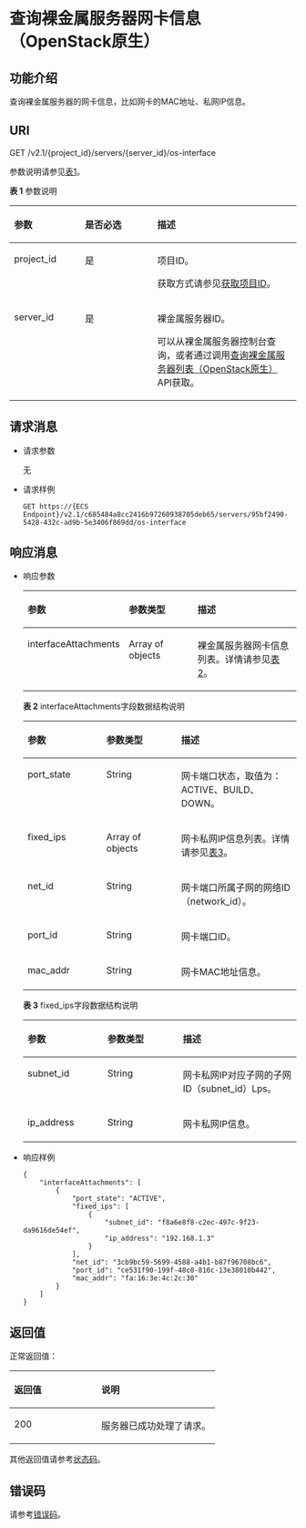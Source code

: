 # 查询裸金属服务器网卡信息（OpenStack原生）<a name="ZH-CN_TOPIC_0053158678"></a>

## 功能介绍<a name="section36073588"></a>

查询裸金属服务器的网卡信息，比如网卡的MAC地址、私网IP信息。

## URI<a name="section56226836"></a>

GET /v2.1/\{project\_id\}/servers/\{server\_id\}/os-interface

参数说明请参见[表1](#table132771041114617)。

**表 1**  参数说明

<a name="table132771041114617"></a>
<table><thead align="left"><tr id="row8277114114465"><th class="cellrowborder" valign="top" width="24.682468246824683%" id="mcps1.2.4.1.1"><p id="p27097356"><a name="p27097356"></a><a name="p27097356"></a>参数</p>
</th>
<th class="cellrowborder" valign="top" width="25.24252425242524%" id="mcps1.2.4.1.2"><p id="p47402253"><a name="p47402253"></a><a name="p47402253"></a>是否必选</p>
</th>
<th class="cellrowborder" valign="top" width="50.07500750075008%" id="mcps1.2.4.1.3"><p id="p14377323"><a name="p14377323"></a><a name="p14377323"></a>描述</p>
</th>
</tr>
</thead>
<tbody><tr id="row17277041134613"><td class="cellrowborder" valign="top" width="24.682468246824683%" headers="mcps1.2.4.1.1 "><p id="p41666396"><a name="p41666396"></a><a name="p41666396"></a>project_id</p>
</td>
<td class="cellrowborder" valign="top" width="25.24252425242524%" headers="mcps1.2.4.1.2 "><p id="p19534911"><a name="p19534911"></a><a name="p19534911"></a>是</p>
</td>
<td class="cellrowborder" valign="top" width="50.07500750075008%" headers="mcps1.2.4.1.3 "><p id="p38823967"><a name="p38823967"></a><a name="p38823967"></a>项目ID。</p>
<p id="p652825144113"><a name="p652825144113"></a><a name="p652825144113"></a>获取方式请参见<a href="获取项目ID.md">获取项目ID</a>。</p>
</td>
</tr>
<tr id="row1127715418461"><td class="cellrowborder" valign="top" width="24.682468246824683%" headers="mcps1.2.4.1.1 "><p id="p6481999114812"><a name="p6481999114812"></a><a name="p6481999114812"></a>server_id</p>
</td>
<td class="cellrowborder" valign="top" width="25.24252425242524%" headers="mcps1.2.4.1.2 "><p id="p55279920114812"><a name="p55279920114812"></a><a name="p55279920114812"></a>是</p>
</td>
<td class="cellrowborder" valign="top" width="50.07500750075008%" headers="mcps1.2.4.1.3 "><p id="p48488537114812"><a name="p48488537114812"></a><a name="p48488537114812"></a><span id="text184810181544"><a name="text184810181544"></a><a name="text184810181544"></a>裸金属服务器</span><span id="text12848418745"><a name="text12848418745"></a><a name="text12848418745"></a></span>ID。</p>
<p id="p29791113277"><a name="p29791113277"></a><a name="p29791113277"></a>可以从<span id="zh-cn_topic_0113746489_text013014803615"><a name="zh-cn_topic_0113746489_text013014803615"></a><a name="zh-cn_topic_0113746489_text013014803615"></a>裸金属服务器</span><span id="zh-cn_topic_0113746489_text10131448133612"><a name="zh-cn_topic_0113746489_text10131448133612"></a><a name="zh-cn_topic_0113746489_text10131448133612"></a></span>控制台查询，或者通过调用<a href="查询裸金属服务器列表（OpenStack原生）.md">查询裸金属服务器列表（OpenStack原生）</a>API获取。</p>
</td>
</tr>
</tbody>
</table>

## 请求消息<a name="section36279478"></a>

-   请求参数

    无

-   请求样例

    ```
    GET https://{ECS Endpoint}/v2.1/c685484a8cc2416b97260938705deb65/servers/95bf2490-5428-432c-ad9b-5e3406f869dd/os-interface
    ```


## 响应消息<a name="section58079852"></a>

-   响应参数

    <a name="table25276401"></a>
    <table><thead align="left"><tr id="row30840926"><th class="cellrowborder" valign="top" width="28.799999999999997%" id="mcps1.1.4.1.1"><p id="p59978491115233"><a name="p59978491115233"></a><a name="p59978491115233"></a>参数</p>
    </th>
    <th class="cellrowborder" valign="top" width="27.38%" id="mcps1.1.4.1.2"><p id="p26419641115233"><a name="p26419641115233"></a><a name="p26419641115233"></a>参数类型</p>
    </th>
    <th class="cellrowborder" valign="top" width="43.82%" id="mcps1.1.4.1.3"><p id="p64181866115233"><a name="p64181866115233"></a><a name="p64181866115233"></a>描述</p>
    </th>
    </tr>
    </thead>
    <tbody><tr id="row13119252"><td class="cellrowborder" valign="top" width="28.799999999999997%" headers="mcps1.1.4.1.1 "><p id="p56026474"><a name="p56026474"></a><a name="p56026474"></a>interfaceAttachments</p>
    </td>
    <td class="cellrowborder" valign="top" width="27.38%" headers="mcps1.1.4.1.2 "><p id="p34453949"><a name="p34453949"></a><a name="p34453949"></a>Array of objects</p>
    </td>
    <td class="cellrowborder" valign="top" width="43.82%" headers="mcps1.1.4.1.3 "><p id="p18214233"><a name="p18214233"></a><a name="p18214233"></a><span id="text81510245413"><a name="text81510245413"></a><a name="text81510245413"></a>裸金属服务器</span><span id="text111516241643"><a name="text111516241643"></a><a name="text111516241643"></a></span>网卡信息列表。详情请参见<a href="#table49805933">表2</a>。</p>
    </td>
    </tr>
    </tbody>
    </table>

    **表 2**  interfaceAttachments字段数据结构说明

    <a name="table49805933"></a>
    <table><thead align="left"><tr id="row9026257"><th class="cellrowborder" valign="top" width="28.799999999999997%" id="mcps1.2.4.1.1"><p id="p1725119981520"><a name="p1725119981520"></a><a name="p1725119981520"></a>参数</p>
    </th>
    <th class="cellrowborder" valign="top" width="27.38%" id="mcps1.2.4.1.2"><p id="p1725215901512"><a name="p1725215901512"></a><a name="p1725215901512"></a>参数类型</p>
    </th>
    <th class="cellrowborder" valign="top" width="43.82%" id="mcps1.2.4.1.3"><p id="p1325513931517"><a name="p1325513931517"></a><a name="p1325513931517"></a>描述</p>
    </th>
    </tr>
    </thead>
    <tbody><tr id="row10727144"><td class="cellrowborder" valign="top" width="28.799999999999997%" headers="mcps1.2.4.1.1 "><p id="p63592346"><a name="p63592346"></a><a name="p63592346"></a>port_state</p>
    </td>
    <td class="cellrowborder" valign="top" width="27.38%" headers="mcps1.2.4.1.2 "><p id="p13579756"><a name="p13579756"></a><a name="p13579756"></a>String</p>
    </td>
    <td class="cellrowborder" valign="top" width="43.82%" headers="mcps1.2.4.1.3 "><p id="p34639550"><a name="p34639550"></a><a name="p34639550"></a>网卡端口状态，取值为：<span>ACTIVE、BUILD、DOWN。</span></p>
    </td>
    </tr>
    <tr id="row43320496"><td class="cellrowborder" valign="top" width="28.799999999999997%" headers="mcps1.2.4.1.1 "><p id="p19299281"><a name="p19299281"></a><a name="p19299281"></a>fixed_ips</p>
    </td>
    <td class="cellrowborder" valign="top" width="27.38%" headers="mcps1.2.4.1.2 "><p id="p55265559"><a name="p55265559"></a><a name="p55265559"></a>Array of objects</p>
    </td>
    <td class="cellrowborder" valign="top" width="43.82%" headers="mcps1.2.4.1.3 "><p id="p23274750"><a name="p23274750"></a><a name="p23274750"></a>网卡私网IP信息列表。详情请参见<a href="#table19750463">表3</a>。</p>
    </td>
    </tr>
    <tr id="row8146160"><td class="cellrowborder" valign="top" width="28.799999999999997%" headers="mcps1.2.4.1.1 "><p id="p55859239"><a name="p55859239"></a><a name="p55859239"></a>net_id</p>
    </td>
    <td class="cellrowborder" valign="top" width="27.38%" headers="mcps1.2.4.1.2 "><p id="p10966323"><a name="p10966323"></a><a name="p10966323"></a>String</p>
    </td>
    <td class="cellrowborder" valign="top" width="43.82%" headers="mcps1.2.4.1.3 "><p id="p8495130"><a name="p8495130"></a><a name="p8495130"></a>网卡端口所属子网的网络ID（network_id）。</p>
    </td>
    </tr>
    <tr id="row9347313"><td class="cellrowborder" valign="top" width="28.799999999999997%" headers="mcps1.2.4.1.1 "><p id="p18934887"><a name="p18934887"></a><a name="p18934887"></a>port_id</p>
    </td>
    <td class="cellrowborder" valign="top" width="27.38%" headers="mcps1.2.4.1.2 "><p id="p13287175"><a name="p13287175"></a><a name="p13287175"></a>String</p>
    </td>
    <td class="cellrowborder" valign="top" width="43.82%" headers="mcps1.2.4.1.3 "><p id="p22674843"><a name="p22674843"></a><a name="p22674843"></a>网卡端口ID。</p>
    </td>
    </tr>
    <tr id="row2747002"><td class="cellrowborder" valign="top" width="28.799999999999997%" headers="mcps1.2.4.1.1 "><p id="p21180630"><a name="p21180630"></a><a name="p21180630"></a>mac_addr</p>
    </td>
    <td class="cellrowborder" valign="top" width="27.38%" headers="mcps1.2.4.1.2 "><p id="p50770908"><a name="p50770908"></a><a name="p50770908"></a>String</p>
    </td>
    <td class="cellrowborder" valign="top" width="43.82%" headers="mcps1.2.4.1.3 "><p id="p35008393"><a name="p35008393"></a><a name="p35008393"></a>网卡MAC地址信息。</p>
    </td>
    </tr>
    </tbody>
    </table>

    **表 3**  fixed\_ips字段数据结构说明

    <a name="table19750463"></a>
    <table><thead align="left"><tr id="row60761195"><th class="cellrowborder" valign="top" width="29.18%" id="mcps1.2.4.1.1"><p id="p1975316192155"><a name="p1975316192155"></a><a name="p1975316192155"></a>参数</p>
    </th>
    <th class="cellrowborder" valign="top" width="27.589999999999996%" id="mcps1.2.4.1.2"><p id="p9754171910158"><a name="p9754171910158"></a><a name="p9754171910158"></a>参数类型</p>
    </th>
    <th class="cellrowborder" valign="top" width="43.230000000000004%" id="mcps1.2.4.1.3"><p id="p17562199153"><a name="p17562199153"></a><a name="p17562199153"></a>描述</p>
    </th>
    </tr>
    </thead>
    <tbody><tr id="row61624137"><td class="cellrowborder" valign="top" width="29.18%" headers="mcps1.2.4.1.1 "><p id="p25499238"><a name="p25499238"></a><a name="p25499238"></a>subnet_id</p>
    </td>
    <td class="cellrowborder" valign="top" width="27.589999999999996%" headers="mcps1.2.4.1.2 "><p id="p65213800"><a name="p65213800"></a><a name="p65213800"></a>String</p>
    </td>
    <td class="cellrowborder" valign="top" width="43.230000000000004%" headers="mcps1.2.4.1.3 "><p id="p27784979"><a name="p27784979"></a><a name="p27784979"></a>网卡私网IP对应子网的子网ID（subnet_id）Lps。</p>
    </td>
    </tr>
    <tr id="row48738220"><td class="cellrowborder" valign="top" width="29.18%" headers="mcps1.2.4.1.1 "><p id="p55481787"><a name="p55481787"></a><a name="p55481787"></a>ip_address</p>
    </td>
    <td class="cellrowborder" valign="top" width="27.589999999999996%" headers="mcps1.2.4.1.2 "><p id="p17532027"><a name="p17532027"></a><a name="p17532027"></a>String</p>
    </td>
    <td class="cellrowborder" valign="top" width="43.230000000000004%" headers="mcps1.2.4.1.3 "><p id="p30163672"><a name="p30163672"></a><a name="p30163672"></a>网卡私网IP信息。</p>
    </td>
    </tr>
    </tbody>
    </table>


-   响应样例

    ```
    {
        "interfaceAttachments": [
            {
                "port_state": "ACTIVE",
                "fixed_ips": [
                    {
                        "subnet_id": "f8a6e8f8-c2ec-497c-9f23-da9616de54ef",
                        "ip_address": "192.168.1.3"
                    }
                ],
                "net_id": "3cb9bc59-5699-4588-a4b1-b87f96708bc6",
                "port_id": "ce531f90-199f-48c0-816c-13e38010b442",
                "mac_addr": "fa:16:3e:4c:2c:30"
            }
        ]
    }
    ```


## 返回值<a name="section7610951"></a>

正常返回值：

<a name="zh-cn_topic_0106040941_table753804619176"></a>
<table><thead align="left"><tr id="zh-cn_topic_0106040941_row10735134615172"><th class="cellrowborder" valign="top" width="42.42%" id="mcps1.1.3.1.1"><p id="zh-cn_topic_0106040941_p19735204616177"><a name="zh-cn_topic_0106040941_p19735204616177"></a><a name="zh-cn_topic_0106040941_p19735204616177"></a>返回值</p>
</th>
<th class="cellrowborder" valign="top" width="57.58%" id="mcps1.1.3.1.2"><p id="zh-cn_topic_0106040941_p207355465176"><a name="zh-cn_topic_0106040941_p207355465176"></a><a name="zh-cn_topic_0106040941_p207355465176"></a>说明</p>
</th>
</tr>
</thead>
<tbody><tr id="zh-cn_topic_0106040941_row1473514621713"><td class="cellrowborder" valign="top" width="42.42%" headers="mcps1.1.3.1.1 "><p id="zh-cn_topic_0106040941_p13735144611178"><a name="zh-cn_topic_0106040941_p13735144611178"></a><a name="zh-cn_topic_0106040941_p13735144611178"></a>200</p>
</td>
<td class="cellrowborder" valign="top" width="57.58%" headers="mcps1.1.3.1.2 "><p id="zh-cn_topic_0106040941_p207351246161711"><a name="zh-cn_topic_0106040941_p207351246161711"></a><a name="zh-cn_topic_0106040941_p207351246161711"></a>服务器已成功处理了请求。</p>
</td>
</tr>
</tbody>
</table>

其他返回值请参考[状态码](状态码.md)。

## 错误码<a name="section14752650154917"></a>

请参考[错误码](错误码.md)。


